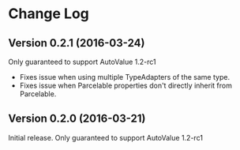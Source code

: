 # Change Log

## Version 0.2.1 (2016-03-24)

Only guaranteed to support AutoValue 1.2-rc1

* Fixes issue when using multiple TypeAdapters of the same type.
* Fixes issue when Parcelable properties don't directly inherit from Parcelable.

## Version 0.2.0 (2016-03-21)

Initial release. Only guaranteed to support AutoValue 1.2-rc1
